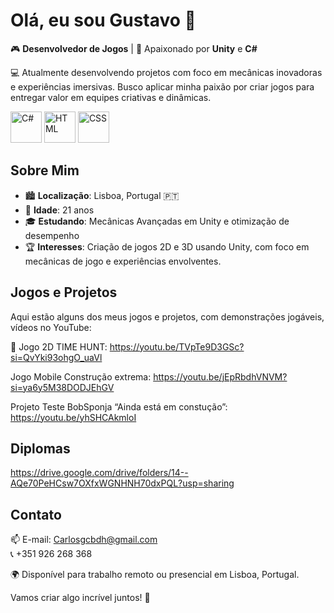  # Olá, eu sou Gustavo 👋

🎮 **Desenvolvedor de Jogos** | 🚀 Apaixonado por **Unity** e **C#**

💻 Atualmente desenvolvendo projetos com foco em mecânicas inovadoras e experiências imersivas. Busco aplicar minha paixão por criar jogos para entregar valor em equipes criativas e dinâmicas.

<img src="https://cdn.jsdelivr.net/gh/devicons/devicon/icons/csharp/csharp-original.svg" alt="C#" width="50" height="50"/>

<img src="https://cdn.jsdelivr.net/gh/devicons/devicon/icons/html5/html5-original.svg" alt="HTML" width="50" height="50"/>

<img src="https://cdn.jsdelivr.net/gh/devicons/devicon/icons/css3/css3-original.svg" alt="CSS" width="50" height="50"/>

## Sobre Mim
- 🏙️ **Localização**: Lisboa, Portugal 🇵🇹  
- 🎂 **Idade**: 21 anos  
- 🎓 **Estudando**: Mecânicas Avançadas em Unity e otimização de desempenho
- 🏆 **Interesses**: Criação de jogos 2D e 3D usando Unity, com foco em mecânicas de jogo e experiências envolventes.

## Jogos e Projetos
Aqui estão alguns dos meus jogos e projetos, com demonstrações jogáveis, vídeos no YouTube:

🎥 Jogo 2D TIME HUNT: https://youtu.be/TVpTe9D3GSc?si=QvYki93ohgO_uaVl

   Jogo Mobile Construção extrema: https://youtu.be/jEpRbdhVNVM?si=ya6y5M38DODJEhGV

   Projeto Teste BobSponja “Ainda está em constução”: https://youtu.be/yhSHCAkmloI

## Diplomas

https://drive.google.com/drive/folders/14--AQe70PeHCsw7OXfxWGNHNH70dxPQL?usp=sharing


## Contato
📫 E-mail: Carlosgcbdh@gmail.com  
📞 +351 926 268 368

🌍 Disponível para trabalho remoto ou presencial em Lisboa, Portugal.  

Vamos criar algo incrível juntos! 🚀
